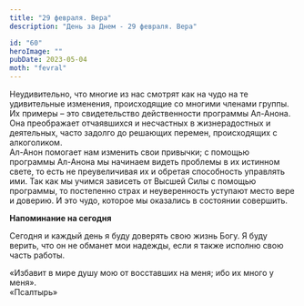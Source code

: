 ```yaml
---
title: "29 февраля. Вера"
description: "День за Днем - 29 февраля. Вера"

id: "60"
heroImage: ""
pubDate: 2023-05-04
moth: "fevral"
---
```


Неудивительно, что многие из нас смотрят как на чудо на те удивительные
изменения, происходящие со многими членами группы. Их примеры – это
свидетельство действенности программы Ал-Анона. Она преображает отчаявшихся и
несчастных в жизнерадостных и деятельных, часто задолго до решающих перемен,
происходящих с алкоголиком.  
Ал-Анон помогает нам изменить свои привычки; с помощью программы Ал-Анона мы
начинаем видеть проблемы в их истинном свете, то есть не преувеличивая их и
обретая способность управлять ими. Так как мы учимся зависеть от Высшей Силы с
помощью программы, то постепенно страх и неуверенность уступают место вере и
доверию. И это чудо, которое мы оказались в состоянии совершить.

**Напоминание на сегодня**

Сегодня и каждый день я буду доверять свою жизнь Богу. Я буду верить, что он
не обманет мои надежды, если я также исполню свою часть работы.

«Избавит в мире душу мою от восставших на меня; ибо их много у меня».  
«Псалтырь»
